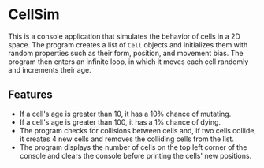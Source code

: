 # CellSim

This is a console application that simulates the behavior of cells in a 2D space. The program creates a list of `Cell` objects and initializes them with random properties such as their form, position, and movement bias. The program then enters an infinite loop, in which it moves each cell randomly and increments their age. 

## Features
- If a cell's age is greater than 10, it has a 10% chance of mutating.
- If a cell's age is greater than 100, it has a 1% chance of dying. 
- The program checks for collisions between cells and, if two cells collide, it creates 4 new cells and removes the colliding cells from the list. 
- The program displays the number of cells on the top left corner of the console and clears the console before printing the cells' new positions.
